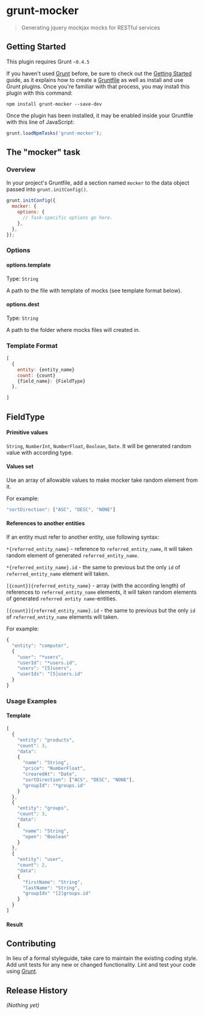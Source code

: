 # grunt-mocker

> Generating jquery mockjax mocks for RESTful services

## Getting Started
This plugin requires Grunt `~0.4.5`

If you haven't used [Grunt](http://gruntjs.com/) before, be sure to check out the [Getting Started](http://gruntjs.com/getting-started) guide, as it explains how to create a [Gruntfile](http://gruntjs.com/sample-gruntfile) as well as install and use Grunt plugins. Once you're familiar with that process, you may install this plugin with this command:

```shell
npm install grunt-mocker --save-dev
```

Once the plugin has been installed, it may be enabled inside your Gruntfile with this line of JavaScript:

```js
grunt.loadNpmTasks('grunt-mocker');
```

## The "mocker" task

### Overview
In your project's Gruntfile, add a section named `mocker` to the data object passed into `grunt.initConfig()`.

```js
grunt.initConfig({
  mocker: {
    options: {
      // Task-specific options go here.
    },
  },
});
```

### Options

#### options.template
Type: `String`

A path to the file with template of mocks (see template format below).

#### options.dest
Type: `String`

A path to the folder where mocks files will created in.

### Template Format

```js
[
  {
    entity: {entity_name}
    count: {count}
    {field_name}: {FieldType} 
  },

]
```
## FieldType

#### Primitive values

`String`, `NumberInt`, `NumberFloat`, `Boolean`, `Date`. 
It will be generated random value with according type.

#### Values set

Use an array of allowable values to make mocker take random element from it.

For example: 

```js
"sortDirection": ["ASC", "DESC", "NONE"]
```

#### References to another entities

If an entity must refer to another entity, use following syntax: 

`*{referred_entity_name}` - reference to `referred_entity_name`, it will taken random element of generated `referred_entity_name`.

`*{referred_entity_name}.id` - the same to previous but the only `id` of `referred_entity_name` element will taken.

`[{count}]{referred_entity_name}` - array (with the according length) of references to `referred_entity_name` elements, it will taken random elements of generated `referred entity name`-entities. 

`[{count}]{referred_entity_name}.id` - the same to previous but the only `id` of `referred_entity_name` elements will taken.

For example: 

```js
{
  "entity": "computer",
  {
    "user": "*users",
    "userId": "*users.id",
    "users": "[5]users",
    "userIds": "[5]users.id"
  }
}
```


### Usage Examples

#### Template

```js
[
  {
    "entity": "products",
    "count": 3,
    "data": 
    {
      "name": "String",
      "price": "NumberFloat",
      "crearedAt": "Date",
      "sortDirection": ["ACS", "DESC", "NONE"],
      "groupId": "*groups.id"
    }
  },
  {
    "entity": "groups",
    "count": 3,
    "data": 
    {
      "name": "String",
      "open": "Boolean"
    }
  },
  {
    "entity": "user",
    "count": 2,
    "data": 
    {
      "firstName": "String",
      "lastName": "String",
      "groupIds" "[2]groups.id"
    }
  }
]
```

#### Result


## Contributing
In lieu of a formal styleguide, take care to maintain the existing coding style. Add unit tests for any new or changed functionality. Lint and test your code using [Grunt](http://gruntjs.com/).

## Release History
_(Nothing yet)_

